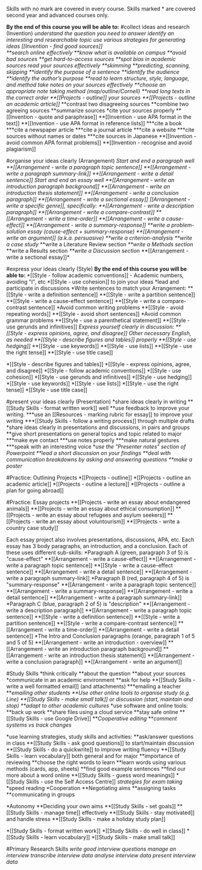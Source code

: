 Skills with no mark are covered in every course.
Skills marked <blue>*<blue> are covered second year and advanced courses only.

__By the end of this course you will be able to:__
#collect ideas and research (Invention)
*understand the question you need to answer
*identify an interesting and researchable topic
*use various strategies for generating ideas
*[[Invention - find good sources]]  
**search online effectively
**know what is available on campus
**avoid bad sources
**get hard-to-access sources <blue>*<blue>
**spot bias in academic sources<blue>*<blue>
*read your sources effectively
**skimming
**predicting, scanning, skipping
**identify the purpose of a sentence
**identify the audience
**identify the author’s purpose
**read to learn structure, style, language, and method <blue>*<blue>
*take notes on your sources effectively
**choose an appropriate note taking method (map/outline/Cornell)<blue>*<blue>
**read long texts in the correct order<blue>*<blue>
**[[Projects - outline]] your sources
**[[Projects - outline an academic article]]<blue>*<blue>
**contrast two disagreeing sources
**combine two agreeing sources
**summarize sources
*cite your sources properly
**[[Invention - quote and paraphrase]]
**[[Invention - use APA format in the text]]
**[[Invention - use APA format in reference lists]]
***cite a book
***cite a newspaper article
***cite a journal article
***cite a website
***cite sources without names or dates
***cite sources in Japanese
**[[Invention - avoid common APA format problems]]
**[[Invention - recognise and avoid plagiarism]]


#organise your ideas clearly (Arrangement)
*Start and end a paragraph well
**[[Arrangement - write a paragraph topic sentence]]
**[[Arrangement - write a paragraph summary-link]]
**[[Arrangement - write a detail sentence]]
*Start and end an essay well
**[[Arrangement - write an introduction paragraph background]]
**[[Arrangement - write an introduction thesis statement]]
**[[Arrangement - write a conclusion paragraph]]
**[[Arrangement - write a sectional essay]]<blue>*<blue>
*[[Arrangement - write a specific genre]], specifically:
**[[Arrangement - write a description paragraph]]
**[[Arrangement - write a compare-contrast]]
**[[Arrangement - write a time-order]]
**[[Arrangement - write a cause-effect]]
**[[Arrangement - write a summary-response]]
**write a problem-solution essay (cause-effect + summary-response)
**[[Arrangement - write an argument]] (a.k.a. persuasive)
**write a criterion-analysis<blue>*<blue>
**write a case study<blue>*<blue>
**write a Literature Review section<blue>*<blue>
**write a Methods section<blue>*<blue>
**write a Results section<blue>*<blue>
**write a Discussion section<blue>*<blue>
**[[Arrangement - write a sectional essay]]<blue>*<blue>

#express your ideas clearly (Style)
__By the end of this course you will be able to:__
*[[Style - follow academic conventions]] - Academic numbers, avoiding "I", etc
*[[Style - use cohesion]] to join your ideas
*lead and participate in discussions
*Write sentences to match your Arrangement:
**[[Style - write a definition sentence]]
**[[Style - write a partition sentence]]
**[[Style - write a cause-effect sentence]]
**[[Style - write a compare-contrast sentence]]
*Avoid common writing problems
**[[Style - avoid repeating words]]
**[[Style - avoid short sentences]]
*Avoid common grammar problems
**[[Style - use a parenthetical statement]]
**[[Style - use gerunds and infinitives]]
*Express yourself clearly in discussion:
**[[Style - express opinions, agree, and disagree]]
*Other necessary English, as needed
**[[Style - describe figures and tables]] properly<blue>*<blue>
**[[Style - use hedging]]<blue>*<blue>
**[[Style - use keywords]]
**[[Style - use lists]]
**[[Style - use the right tense]]
**[[Style - use title case]]


*[[Style - describe figures and tables]]
*[[Style - express opinions, agree, and disagree]]
*[[Style - follow academic conventions]]
*[[Style - use cohesion]]
*[[Style - use gerunds and infinitives]]
*[[Style - use hedging]]
*[[Style - use keywords]]
*[[Style - use lists]]
*[[Style - use the right tense]]
*[[Style - use title case]]

#present your ideas clearly (Presentation)
*share ideas clearly in writing
**[[Study Skills - format written work]] well
**use feedback to improve your writing.
***use an [[Resources - marking rubric for essay]] to improve your writing
***[[Study Skills - follow a writing process]] through multiple drafts
*share ideas clearly in presentations and discussions, in pairs and groups
**give short presentations on general topics and topic related to major
***make eye contact
***use notes properly
***make natural gestures
***speak with an interesting voice
***use the "Presenter notes" section of Powerpoint<blue>*<blue>
**lead a short discussion on your findings
**deal with communication breakdowns by asking and answering questions
**make a poster<blue>*<blue>


#Practice: Outlining Projects
*[[Projects - outline]]
*[[Projects - outline an academic article]]
*[[Projects - outline a lecture]]
*[[Projects - outline a plan for going abroad]]

#Practice: Essay projects
**[[Projects - write an essay about endangered animals]]
**[[Projects - write an essay about ethical consumption]]
**[[Projects - write an essay about refugees and asylum seekers]]
**[[Projects - write an essay about voluntourism]]
**[[Projects - write a country case study]]

Each essay project also involves presentations, discussions, APA, etc.
Each essay has 3 body paragraphs, an introduction, and a conclusion.
Each of these uses different sub-skills:
*Paragraph A (green, paragraph 3 of 5) is "cause-effect"
**[[Arrangement - write a cause-effect]]
**[[Arrangement - write a paragraph topic sentence]]
**[[Style - write a cause-effect sentence]]
**[[Arrangement - write a detail sentence]]
**[[Arrangement - write a paragraph summary-link]]
*Paragraph B (red, paragraph 4 of 5) is "summary-response"
**[[Arrangement - write a paragraph topic sentence]]
**[[Arrangement - write a summary-response]]
**[[Arrangement - write a detail sentence]]
**[[Arrangement - write a paragraph summary-link]]
*Paragraph C (blue, paragraph 2 of 5) is "description"
**[[Arrangement - write a description paragraph]]
**[[Arrangement - write a paragraph topic sentence]]
**[[Style - write a definition sentence]]
**[[Style - write a partition sentence]]
**[[Style - write a compare-contrast sentence]]
**[[Arrangement - write a time-order]]
**[[Arrangement - write a detail sentence]]
*The Intro and Conclusion paragraphs (orange, paragraph 1 of 5 and 5 of 5)
**[[Arrangement - write an introduction - overview]]
**[[Arrangement - write an introduction paragraph background]]
**[[Arrangement - write an introduction thesis statement]]
**[[Arrangement - write a conclusion paragraph]]
**[[Arrangement - write an argument]]


#Study Skills
*think critically
**about the question
**about your sources
*communicate in an academic environment
**ask for help
**[[Study Skills - write a well formatted email]] (and attachments)
***emailing a teacher
***emailing other students
**Use other online tools to organise study (e.g. Line)
**[[Study Skills - make small talk]] or discussion (start, maintain and stop)
**adapt to other academic cultures<blue>*<blue>
*use software and online tools:
**back up work
**share files using a cloud service
**stay safe online
**[[Study Skills - use Google Drive]]
***Cooperative editing <blue>*<blue>
***comment systems vs track changes<blue>*<blue>

*use learning strategies, study skills and activities:
**ask/answer questions in class
**[[Study Skills - ask good questions]] to start/maintain discussion
**[[Study Skills - do a quickwrite]] to improve writing fluency
**[[Study Skills - learn vocabulary]] both general and for major
**importance of reviewing
**choose the right words to learn
**learn words using various methods (cards, app, sheets)
**find good example sentences
**find our more about a word online
**[[Study Skills - guess word meanings]]
*[[Study Skills - use the Self Access Centre]]
*strategies for exam taking<blue>*<blue>
*speed reading
*Cooperation
**Negotiating aims
**assigning tasks
**communicating in groups

*Autonomy
**Deciding your own aims
**[[Study Skills - set goals]]
**[[Study Skills - manage time]] effectively
**[[Study Skills - stay motivated]] and handle stress
**[[Study Skills - make a holiday study plan]]

*[[Study Skills - format written work]]
*[[Study Skills - do well in class]]
*[[Study Skills - learn vocabulary]]
*[[Study Skills - make small talk]]

#Primary Research Skills
*write good interview questions<blue>*<blue>
*manage an interview<blue>*<blue>
*transcribe interview data<blue>*<blue>
*analyse interview data<blue>*<blue>
*present interview data<blue>*<blue>

